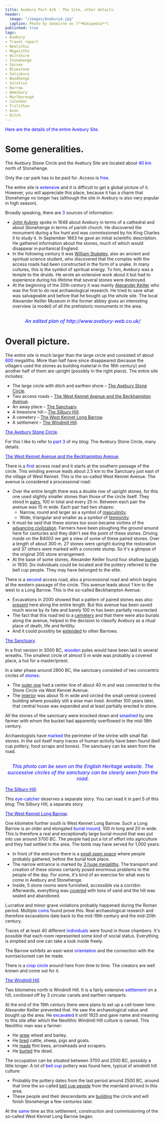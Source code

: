 ```yaml
---
title: Avebury Part 4/6 - The Site, other details.
header:
  image: "/images/Avebury4.jpg"
  caption: Photo by Gobeirne on [**Wikipedia**]
published: true
tags:
- Avebury
- Travel report
- Neolithic
- Megaliths
- Wiltshire
- Stonehenge
- Sarsen
- Bluestone
- Salisbury
- Woodhenge
- Solstice
- Barrow
- Amesbury
- Marlborough
- Calendar
- Trilithon
- Avon
- Ditch
---
```


<span style="color: blue;">Here are the details of the entire  Avebury Site.</span>

# Some generalities.
The Avebury Stone Circle and the Avebury Site are located about <span style="color: blue;">40 km</span> north of Stonehenge.

Only the car park has to be paid for. Access is <span style="color: blue;">free</span>.

The entire site is <span style="color: blue;">extensive</span> and it is difficult to get a global picture of it. However, you will appreciate this place, because it has a charm that Stonehenge no longer has (although the site in Avebury is also very popular in high season).

Broadly speaking, there are <span style="color: blue;">3</span> sources of information:
* <u>John Aubrey</u> spoke in 1648 about Avebury in terms of a cathedral and about Stonehenge in terms of parish church. He discovered the monument during a fox hunt and was commissioned by his King Charles II to study it. In September 1663 he gave an initial scientific description. He gathered information about the stones, much of which would disappear in puritanical England.
* In the following century it was <u>William Stukeley</u>, also an ancient and spiritual science student, who discovered that the complex with the access roads had been constructed in the form of a snake. In many cultures, this is the symbol of spiritual energy. To him, Avebury was a temple to the druids. He wrote an extensive work about it but had to experience during his lifetime that several stones were destroyed.
* At the beginning of the 20th century it was mainly <u>Alexander Keiller</u> who was the first to do real archaeological research. He tried to save what was salvageable and before that he bought up the whole site. The local Alexander Keiller Museum in the former abbey gives an interesting overview (a model) of all the prehistoric monuments in the area. 

<div align="center"><img src="/images/Avebury map bewerkt.jpg" alt="" width="" height=""></div>

<p style="text-align: center; font-size: 12pt;"><span style="color: blue;"><i>An edited plan of http://www.avebury-web.co.uk/</i></span></p>

# Overall picture.
The entire site is much larger than the large circle and consisted of about <span style="color: blue;">600</span> megaliths. More than half have since disappeared (because the villagers used the stones as building material in the 18th century) and another half of them are upright (possibly in the right place). The entire site includes:
* The large circle with ditch and earthen shore – <u>The Avebury Stone Circle</u>. 
* Two access roads – <u>The West Kennet Avenue and the Beckhampton Avenue</u>. 
* An away place – <u>The Sanctuary</u>. 
* A limestone hill – <u>The Silbury Hill</u>. 
* A cemetery – <u>The West Kennet Long Barrow</u>. 
* A settlement – <u>The Windmill Hill</u>. 

<u><span style="color: blue;">The Avebury Stone Circle</span></u>. 

For this I like to refer to <span style="color: blue;">part 3</span> of my blog: The Avebury Stone Circle, many details.

<u><span style="color: blue;">The West Kennet Avenue and the Beckhampton Avenue</span></u>. 

There is a <span style="color: blue;">first</span> access road and it starts at the southern passage of the circle. This winding avenue leads about 2.5 km to the Sanctuary just east of the village of West Kennet. This is the so-called West Kennet Avenue. The avenue is considered a processional road:
* Over the entire length there was a double row of upright stones, for this one used slightly smaller stones than those of the circle itself. They stood in <u>pairs</u>, 100 in total and every 25 m. Between each pair the avenue was 15 m wide. Each pair had two shapes:
	* Narrow, round and larger as a symbol of <u>masculinity</u>.
	* Wide, triangular and smaller as a symbol of <u>femininity</u>. 
* It must be said that these stones too soon became victims of the <u>advancing civilization</u>. Farmers have been ploughing the ground around here for centuries and they didn't see the point of these stones. Driving inside on the B4003 we get a view of some of these paired stones. Over a length of about 300 m. 27 stones were upright during the restoration and 37 others were marked with a concrete stump. So it's a glimpse of the original 200 stone arrangement.
* At the base of some stones, Alexander Keiller found four shallow <u>burials</u> in 1930. Six individuals could be located and the pottery referred to the bell cup people. They may have belonged to the elite.

There is a <span style="color: blue;">second</span> access road, also a processional road and which begins at the western passage of the circle. This avenue leads about 1 km to the west to a Long Barrow. This is the so-called Beckhampton Avenue:
* Excavations in 2000 showed that a pattern of paired stones was also <u>present</u> here along the entire length. But this avenue has been saved much worse by its fate and barely 100 m has been partially resurrected.
* The fact that this road led to a <u>cemetery</u> and that there were also burials along the avenue, helped in the decision to classify Avebury as a ritual place of death, life and fertility. 
* And it could possibly be <u>extended</u> to other Barrows.

<u><span style="color: blue;">The Sanctuary</span></u>. 

In a first version in 3000 BC, <span style="color: blue;">wooden</span> poles would have been laid in several wreaths. The smallest circle of almost 5 m wide was probably a covered place, a hut for a master/priest. 

In a later phase around 2800 BC, the sanctuary consisted of two concentric circles of <span style="color: blue;">stones</span>:
* The <u>outer one</u> had a center line of about 40 m and was connected to the Stone Circle via West Kennet Avenue. 
* The <u>interior</u> was about 15 m wide and circled the small central covered building where possibly still a wise man lived. Another 100 years later, that central house was expanded and at least partially erected in stone.

All the stones of the sanctuary were knocked down and <span style="color: blue;">smashed</span> by one farmer with whom the bucket had apparently overflowed in the mid-18th century. 

Archaeologists have <span style="color: blue;">marked</span> the perimeter of the shrine with small flat stones. In the soil itself many traces of human activity have been found (bell cup pottery, food scraps and bones).  The sanctuary can be seen from the road.

<div align="center"><img src="/images/Sanctuary.jpg" alt="" width="" height=""></div>

<p style="text-align: center; font-size: 12pt;"><span style="color: blue;"><i>This photo can be seen on the English Heritage website. The successive circles of the sanctuary can be clearly seen from the road.</i></span></p>

<u><span style="color: blue;">The Silbury Hill</span></u>. 

This <span style="color: blue;">eye-catcher</span> deserves a separate story. You can read it in part 5 of this blog: The Silbury Hill, a separate story.

<u><span style="color: blue;">The West Kennet Long Barrow</span></u>. 

One kilometre further south is West Kennet Long Barrow. Such a Long Barrow is an older and elongated <span style="color: blue;">burial mound</span>, 100 m long and 20 m wide. This is therefore a real and exceptionally large burial mound that was put into use around 3700 BC. The people had put a lot of effort into agriculture and they had settled in the area. The tomb may have served for 1,000 years:
* In front of the entrance there is a <u>small open space</u> where people probably gathered, before the burial took place.
* The narrow entrance is marked by <u>3 huge megaliths</u>. The transport and creation of these stones certainly posed enormous problems to the people of the day. For some, it's kind of an exercise for what was to come in Avebury and Stonehenge.
* Inside, 5 stone rooms were furnished, accessible via a corridor. Afterwards, everything was <u>covered</u> with tons of sand and the hill was sealed and abandoned.

Lucrative and minor grave violations probably happened during the Roman period. Multiple <span style="color: blue;">coins</span> found prove this. Real archaeological research and therefore excavations date back to the mid-19th century and the mid-20th century.

Traces of at least 40 different <span style="color: blue;">individuals</span> were found in those chambers. It's possible that each room represented some kind of social status. Everything is emptied and one can take a look inside freely.

The Barrow exhibits an east-west <span style="color: blue;">orientation</span> and the connection with the sunrise/sunset can be made.

There is a <span style="color: blue;">crop circle</span> around here from time to time. The creators are well known and come out for it.

<u><span style="color: blue;">The Windmill Hill</span></u>. 

Two kilometres north is Windmill Hill. It is a fairly extensive <span style="color: blue;">settlement</span> on a hill, cordoned off by 3 circular canals and earthen ramparts. 

At the end of the 19th century there were plans to set up a cell tower here. Alexander Keiller prevented that. He saw the archaeological value and bought up the area. He <span style="color: blue;">excavated</span> it until 1925 and gave name and meaning to this site after which the Neolithic Windmill Hill culture is named. This Neolithic man was a farmer:
* He <u>grew</u> wheat and barley.
* He <u>bred</u> cattle, sheep, pigs and goats.
* He <u>made</u> flint bees, arrowheads and scrapers. 
* He <u>buried</u> the dead.

The occupation can be situated between 3700 and 2500 BC, possibly a little longer. A lot of <span style="color: blue;">bell cup</span> pottery was found here, typical of windmill hill culture:
* Probably the pottery dates from the last period around 2500 BC, around that time the so-called <u>bell cup people</u> from the mainland arrived in this area.
* These people and their descendants are <u>building</u> the circle and will finish Stonehenge a few centuries later.

At the <span style="color: blue;">same</span> time as this settlement, construction and commissioning of the so-called West Kennet Long Barrow began.
